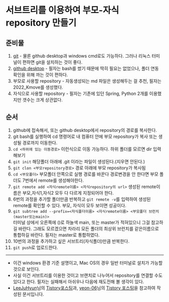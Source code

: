 # 서브트리를 이용하여 부모-자식 repository 만들기  

## 준비물
  1. [git](https://git-scm.com/) - 물론 github desktop과 windows cmd로도 가능하다. 그러나 리눅스 터미널이 편하면 git을 설치하는 것이 좋다.
  2. [github desktop](https://desktop.github.com/) - 필자는 bash를 썼기 때문에 딱히 필요는 없었으나, 폴더 연동 확인을 위해 까는 것이 편하다.
  3. 부모로 사용할 repository - 자동생성되는 md 파일은 생성해두는 걸 추천, 필자는 2022_Kmove를 생성했다.
  4. 자식으로 사용할 repository - 필자는 기존에 있던 Spring, Python 2개를 이용했지만 갯수는 크게 상관없다.

  ## 순서
   1. github에 접속해서, 또는 github desktop에서 repository의 경로를 복사한다.
   2. git bash를 실행하여 cd 명령어로 내 컴퓨터 안에 부모 repository가 복사 또는 생성될 경로까지 이동한다.
   3. `cd <하위에 있는 이동경로>` 이런식으로 이동 가능하다. 하위 폴더를 모르면 dir 입력해보기
   4. `git init` 해당폴더 아래에 .git 이라는 파일이 생성된다.(지우면 안된다.)
   5. `git clon <부모repository경로>` 경로 아래에 부모 repository가 복사됨
   6. `cd <부모폴더>` 부모폴더 안쪽으로 실행 경로를 바꾼다 경로변경을 안 한다면 부모 폴더도 7번에서 remote를 생성해야한다.
   7. `git remote add <자식remote이름> <자식repository의 url>` 생성된 remote이름은 부모,자식1,자식2 모두 다 다르게 지정되어야 한다.
   9.  6번의 과정을 추가할 폴더만큼 반복하고 `git remote -v`를 입력하여 생성된 remote를 확인할 수 있다. 부모, 자식이 모두 보이면 성공이다.
   10. `git subtree add --prefix=<자식폴더이름> <자식remote이름> <부모폴더 브런치(master또는main)>`   
       터미널 상에서 오른쪽에 ()로 하늘색 main, 또는 master가 적혀있으니 그걸 참고하길 바란다. 그래도 모르겠으면 차라리 모든 폴더의 최상위 
       브런치를 같은이름으로 통합하길 바란다. 필자는 master로 통합하였다.
   11. 10번의 과정을 추가하고 싶은 서브트리(자식폴더)만큼 반복한다.
   12. `git push`로 업로드한다.
* * *
 + 이건 windows 환경 기준 설명이고, Mac OS의 경우 일반 터미널로 설치가 가능할 것으로 보인다.
 + 사실 이건 서브트리를 이용한 것이고 브랜치로 나누어서 repository를 연결할 수도 있다고 한다. 필자는 실패해서 아쉬우나 다음에 재도전해 볼 생각이 있다.
 + [LeeJuHyun](https://github.com/JuHyun419)님의 [Tistory포스팅](https://zzang9ha.tistory.com/294)과, [yeon-06](https://github.com/yeon-06)님의 [Tistory 포스팅](https://yeonyeon.tistory.com/169)을 참고하여 작성된 문서입니다.
